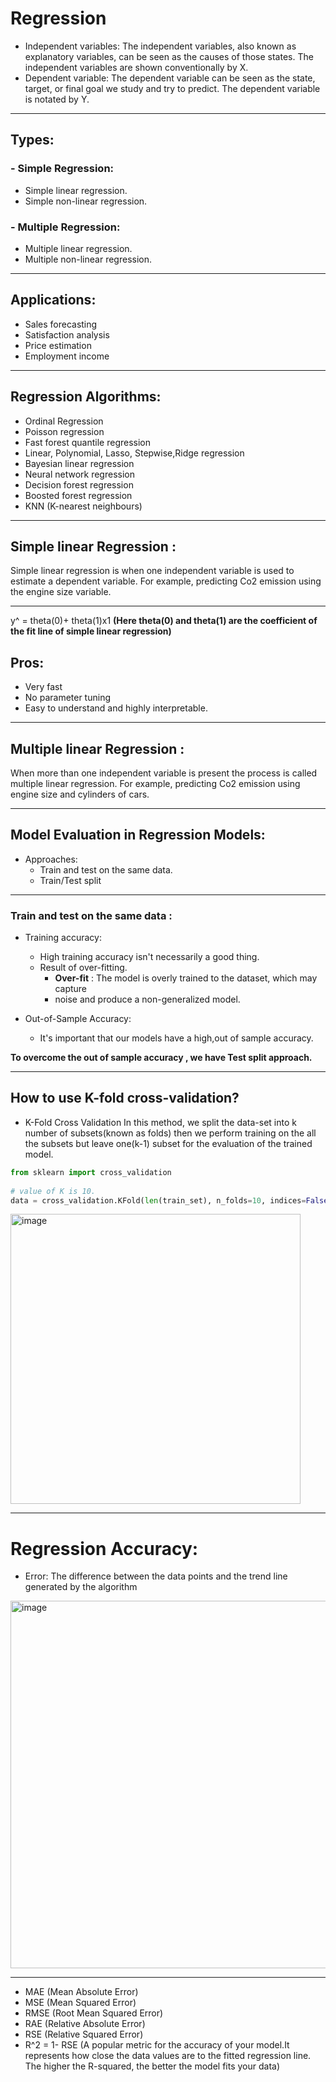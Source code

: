 # Regression
- Independent variables:
The independent variables, also known as explanatory variables, can be seen as the causes of those states. The independent variables are shown conventionally by X.
- Dependent variable:
 The dependent variable can be seen as the state, target, or final goal we study and try to predict. The dependent variable is notated by Y.

---
## Types:
### - Simple Regression:
  - Simple linear regression.
  - Simple non-linear regression.
### - Multiple Regression:
  - Multiple linear regression.
  - Multiple non-linear regression.

---

## Applications:
- Sales forecasting
- Satisfaction analysis
- Price estimation
- Employment income
---

## Regression Algorithms:
- Ordinal Regression
- Poisson regression
- Fast forest quantile regression
- Linear, Polynomial, Lasso, Stepwise,Ridge regression
- Bayesian linear regression
- Neural network regression
- Decision forest regression
- Boosted forest regression
- KNN (K-nearest neighbours)

---

## Simple linear Regression :
Simple linear regression is when one independent variable is used to estimate a dependent variable. For example, predicting Co2 emission using the engine size variable.

---
y^ = theta(0)+ theta(1)x1  **(Here theta(0) and theta(1) are the coefficient of the fit line of simple linear regression)**

                
## Pros:
- Very fast
- No parameter tuning
- Easy to understand and highly interpretable.

---

## Multiple linear Regression :
When more than one independent variable is present the process is called multiple linear regression. For example, predicting Co2 emission using engine size and cylinders of cars.

---

## Model Evaluation in Regression Models:
- Approaches:
  - Train and test on the same data.
  - Train/Test split 

---
### Train and test on the same data :

- Training accuracy:
  - High training accuracy isn't necessarily a good thing.
  - Result of over-fitting.
    -  **Over-fit** : The model is overly trained to the dataset, which may capture
    - noise and produce a non-generalized model.

- Out-of-Sample Accuracy:
  - It's important that our models have a high,out of sample accuracy.

**To overcome the out of sample accuracy , we have Test split approach.**

---
## How to use K-fold cross-validation?
- K-Fold Cross Validation In this method, we split the data-set into k number of subsets(known as folds) then we perform training on the all
the subsets but leave one(k-1) subset for the evaluation of the trained model.

```python
from sklearn import cross_validation
 
# value of K is 10.
data = cross_validation.KFold(len(train_set), n_folds=10, indices=False)
```

<img width="464" alt="image" src="https://github.com/pilipi-puu-puu/Machine-Learning/assets/87390353/93270fa2-f9d3-4a14-a6f8-8e5761ebe6fc">

---
# Regression Accuracy:
- Error: The difference between the data points and the trend line generated by the algorithm 

<img width="588" alt="image" src="https://github.com/pilipi-puu-puu/Machine-Learning/assets/87390353/60480a83-0509-4d5e-b1f2-f99425374762">

---
- MAE (Mean Absolute Error)
- MSE (Mean Squared Error)
- RMSE (Root Mean Squared Error)
- RAE (Relative Absolute Error)
- RSE (Relative Squared Error)
- R^2 = 1- RSE (A popular metric for the accuracy of your model.It represents how close the data values are to the fitted regression line. The higher the R-squared, the better the model fits your data)






